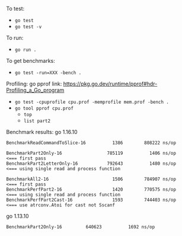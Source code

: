 To test:
- `go test`
- `go test -v`

To run:
- `go run .`

To get benchmarks:
- `go test -run=XXX -bench .`

Profiling:
go pprof link: https://pkg.go.dev/runtime/pprof#hdr-Profiling_a_Go_program

- `go test -cpuprofile cpu.prof -memprofile mem.prof -bench .`
- `go tool pprof cpu.prof`
  - `top`
  - `list part2`

Benchmark results:
go 1.16.10
```
BenchmarkReadCommandToSlice-16    	    1386	    808222 ns/op

BenchmarkPart2Only-16             	  785119	      1406 ns/op   <=== first pass
BenchmarkPart2LetterOnly-16       	  792643	      1480 ns/op   <=== using single read and process function

BenchmarkAll2-16                  	    1506	    784907 ns/op   <=== first pass
BenchmarkPerfPart2-16             	    1420	    770575 ns/op   <=== using single read and process function
BenchmarkPerfPart2Cast-16         	    1593	    744403 ns/op   <=== use atrconv.Atoi for cast not Sscanf
```

go 1.13.10
```
BenchmarkPart2Only-16    	  640623	      1692 ns/op
```
